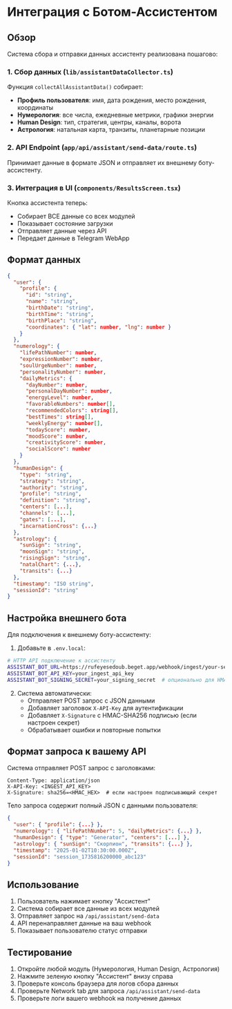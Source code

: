 # Интеграция с Ботом-Ассистентом

## Обзор

Система сбора и отправки данных ассистенту реализована пошагово:

### 1. Сбор данных (`lib/assistantDataCollector.ts`)

Функция `collectAllAssistantData()` собирает:
- **Профиль пользователя**: имя, дата рождения, место рождения, координаты
- **Нумерология**: все числа, ежедневные метрики, графики энергии
- **Human Design**: тип, стратегия, центры, каналы, ворота
- **Астрология**: натальная карта, транзиты, планетарные позиции

### 2. API Endpoint (`app/api/assistant/send-data/route.ts`)

Принимает данные в формате JSON и отправляет их внешнему боту-ассистенту.

### 3. Интеграция в UI (`components/ResultsScreen.tsx`)

Кнопка ассистента теперь:
- Собирает ВСЕ данные со всех модулей
- Показывает состояние загрузки
- Отправляет данные через API
- Передает данные в Telegram WebApp

## Формат данных

```json
{
  "user": {
    "profile": {
      "id": "string",
      "name": "string", 
      "birthDate": "string",
      "birthTime": "string",
      "birthPlace": "string",
      "coordinates": { "lat": number, "lng": number }
    }
  },
  "numerology": {
    "lifePathNumber": number,
    "expressionNumber": number,
    "soulUrgeNumber": number,
    "personalityNumber": number,
    "dailyMetrics": {
      "dayNumber": number,
      "personalDayNumber": number,
      "energyLevel": number,
      "favorableNumbers": number[],
      "recommendedColors": string[],
      "bestTimes": string[],
      "weeklyEnergy": number[],
      "todayScore": number,
      "moodScore": number,
      "creativityScore": number,
      "socialScore": number
    }
  },
  "humanDesign": {
    "type": "string",
    "strategy": "string", 
    "authority": "string",
    "profile": "string",
    "definition": "string",
    "centers": [...],
    "channels": [...],
    "gates": [...],
    "incarnationCross": {...}
  },
  "astrology": {
    "sunSign": "string",
    "moonSign": "string",
    "risingSign": "string",
    "natalChart": {...},
    "transits": {...}
  },
  "timestamp": "ISO string",
  "sessionId": "string"
}
```

## Настройка внешнего бота

Для подключения к внешнему боту-ассистенту:

1. Добавьте в `.env.local`:
```bash
# HTTP API подключение к ассистенту
ASSISTANT_BOT_URL=https://rufeyesedoub.beget.app/webhook/ingest/your-secret-ing
ASSISTANT_BOT_API_KEY=your_ingest_api_key
ASSISTANT_BOT_SIGNING_SECRET=your_signing_secret  # опционально для HMAC подписи
```

2. Система автоматически:
   - Отправляет POST запрос с JSON данными
   - Добавляет заголовок `X-API-Key` для аутентификации
   - Добавляет `X-Signature` с HMAC-SHA256 подписью (если настроен секрет)
   - Обрабатывает ошибки и повторные попытки

## Формат запроса к вашему API

Система отправляет POST запрос с заголовками:
```
Content-Type: application/json
X-API-Key: <INGEST_API_KEY>
X-Signature: sha256=<HMAC_HEX>  # если настроен подписывающий секрет
```

Тело запроса содержит полный JSON с данными пользователя:
```json
{
  "user": { "profile": {...} },
  "numerology": { "lifePathNumber": 5, "dailyMetrics": {...} },
  "humanDesign": { "type": "Generator", "centers": [...] },
  "astrology": { "sunSign": "Скорпион", "transits": {...} },
  "timestamp": "2025-01-02T10:30:00.000Z",
  "sessionId": "session_1735816200000_abc123"
}
```

## Использование

1. Пользователь нажимает кнопку "Ассистент"
2. Система собирает все данные из всех модулей
3. Отправляет запрос на `/api/assistant/send-data`
4. API перенаправляет данные на ваш webhook
5. Показывает пользователю статус отправки

## Тестирование

1. Откройте любой модуль (Нумерология, Human Design, Астрология)
2. Нажмите зеленую кнопку "Ассистент" внизу справа
3. Проверьте консоль браузера для логов сбора данных
4. Проверьте Network tab для запроса `/api/assistant/send-data`
5. Проверьте логи вашего webhook на получение данных
